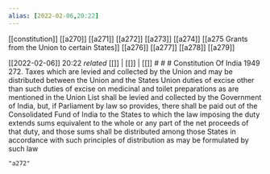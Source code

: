 ```yaml
---
alias: [2022-02-06,20:22]
---
```

[[constitution]] [[a270]] [[a271]] [[a272]] [[a273]] [[a274]] [[a275 Grants from the Union to certain States]] [[a276]] [[a277]] [[a278]] [[a279]]

[[2022-02-06]] 20:22 _related_ [[]] | [[]] | [[]] # # #
Constitution Of India 1949
272. Taxes which are levied and collected by the Union and may be distributed between the Union and the States Union duties of excise other than such duties of excise on medicinal and toilet preparations as are mentioned in the Union List shall be levied and collected by the Government of India, but, if Parliament by law so provides, there shall be paid out of the Consolidated Fund of India to the States to which the law imposing the duty extends sums equivalent to the whole or any part of the net proceeds of that duty, and those sums shall be distributed among those States in accordance with such principles of distribution as may be formulated by such law
```query
"a272"
```